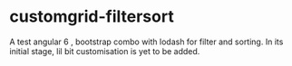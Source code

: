 # customgrid-filtersort
A test angular 6 , bootstrap combo with lodash for filter and sorting. In its initial stage, lil bit customisation is yet to be added.
